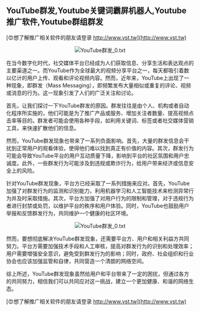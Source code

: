 ## **YouTube群发,Youtube关键词霸屏机器人,Youtube推广软件,Youtube群组群发**

[😍想了解推广相关软件的朋友请登录 http://www.vst.tw](http://www.vst.tw)

 <center><img src="https://vst.tw/MP4/tuiguang/png/5.png" alt="YouTube群发_0.txt"></center>

在当今数字化时代，社交媒体平台已经成为人们获取信息、分享生活和表达观点的主要渠道之一。而YouTube作为全球最大的视频分享平台之一，每天都吸引着数以亿计的用户上传、观看和评论视频内容。然而，近年来，YouTube上出现了一种现象，即群发（Mass Messaging），即频繁发布大量相似或重复的评论、视频或消息的行为。这一现象引发了人们的广泛关注和讨论。

首先，让我们探讨一下YouTube群发的原因。群发往往是由个人、机构或者自动化程序所实施的，他们可能是为了推广产品或服务、增加关注者数量、提高视频点击率等目的。群发者可能会使用各种手段，如利用关键词、标签或者社交媒体营销工具，来快速扩散他们的信息。

然而，YouTube群发现象也带来了一系列负面影响。首先，大量的群发信息会干扰到正常用户的观看体验，使得他们难以找到真正有价值的内容。其次，群发行为可能会导致YouTube平台的用户互动质量下降，影响到平台的社区氛围和用户忠诚度。此外，一些群发行为可能涉及到违规或欺诈行为，给用户带来经济或信息安全上的风险。

针对YouTube群发现象，平台方已经采取了一系列措施来应对。首先，YouTube加强了对群发行为的监测和识别能力，利用机器学习和人工智能技术来检测异常行为并及时采取措施。其次，平台方加强了对用户行为的限制和管理，对于违规行为者进行封禁或处罚，以维护平台的秩序和用户体验。同时，YouTube也鼓励用户举报和反馈群发行为，共同维护一个健康的社区环境。

 <center><img src="https://vst.tw/MP4/tuiguang/png/4.png" alt="YouTube群发_0.txt"></center>

然而，要想彻底解决YouTube群发现象，还需要平台方、用户和相关利益方共同努力。平台方需要加强技术手段和人工审核，提高对群发行为的识别和处理效率；用户需要增强安全意识，避免受到群发行为的影响；同时，政府、社会组织和行业协会也应该加强监管和自律，共同营造一个清朗的网络空间。

综上所述，YouTube群发现象虽然给用户和平台带来了一定的困扰，但通过各方的共同努力，相信我们可以共同应对这一挑战，建立一个更加健康、和谐的网络生态。

[😍想了解推广相关软件的朋友请登录 http://www.vst.tw](http://www.vst.tw)



